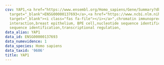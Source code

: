 ```yaml
---
csv: YAP1,<a href="https://www.ensembl.org/Homo_sapiens/Gene/Summary?db=core;g=ENSG00000137693"
  target="_blank">ENSG00000137693</a>,<a href="https://www.ncbi.nlm.nih.gov/pubmed/22863008"
  target="_blank"><i class="fas fa-file"></i></a>",chromatin immunoprecipitation assay,direct
  interaction,breast epithelium, BPE cell,nucleotide sequence identification,nucleotide
  sequence identification,transcriptional regulation,
data_alias: YAP1
data_id: ENSG00000137693
data_numevidence: 1
data_species: Homo sapiens
data_taxid: '9606'
title: YAP1
---
```

